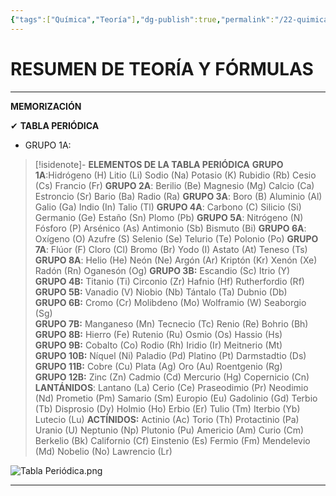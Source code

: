 ```yaml
---
{"tags":["Química","Teoría"],"dg-publish":true,"permalink":"/22-quimica/teoria/resumen-de-quimica/","dgPassFrontmatter":true}
---
```


# RESUMEN DE TEORÍA Y FÓRMULAS
---
**MEMORIZACIÓN**

✔ **TABLA PERIÓDICA** 
- GRUPO 1A: 

>[!isidenote]- **ELEMENTOS DE LA TABLA PERIÓDICA** 
>**GRUPO 1A**:Hidrógeno (H) Litio (Li) Sodio (Na) Potasio (K) Rubidio (Rb) Cesio (Cs) Francio (Fr)
>**GRUPO 2A**: Berilio (Be) Magnesio (Mg) Calcio (Ca) Estroncio (Sr) Bario (Ba) Radio (Ra)
>**GRUPO 3A**: Boro (B) Aluminio (Al) Galio (Ga) Indio (In) Talio (Tl)
>**GRUPO 4A**: Carbono (C) Silicio (Si) Germanio (Ge) Estaño (Sn) Plomo (Pb)
>**GRUPO 5A**: Nitrógeno (N) Fósforo (P) Arsénico (As) Antimonio (Sb) Bismuto (Bi)
>**GRUPO 6A**: Oxígeno (O) Azufre (S) Selenio (Se) Telurio (Te) Polonio (Po)
>**GRUPO 7A**: Flúor (F) Cloro (Cl) Bromo (Br) Yodo (I) Astato (At) Teneso (Ts)  
>**GRUPO 8A**: Helio (He) Neón (Ne) Argón (Ar) Kriptón (Kr) Xenón (Xe) Radón (Rn) Oganesón (Og)
>**GRUPO 3B:** Escandio (Sc) Itrio (Y)  
>**GRUPO 4B:** Titanio (Ti) Circonio (Zr) Hafnio (Hf) Rutherfordio (Rf) 
>**GRUPO 5B:** Vanadio (V) Niobio (Nb) Tántalo (Ta) Dubnio (Db)  
>**GRUPO 6B:** Cromo (Cr) Molibdeno (Mo) Wolframio (W) Seaborgio (Sg)  
>**GRUPO 7B:** Manganeso (Mn) Tecnecio (Tc) Renio (Re) Bohrio (Bh)  
>**GRUPO 8B:** Hierro (Fe) Rutenio (Ru) Osmio (Os) Hassio (Hs)  
>**GRUPO 9B:** Cobalto (Co) Rodio (Rh) Iridio (Ir) Meitnerio (Mt)  
>**GRUPO 10B:** Níquel (Ni) Paladio (Pd) Platino (Pt) Darmstadtio (Ds)  
>**GRUPO 11B:** Cobre (Cu) Plata (Ag) Oro (Au) Roentgenio (Rg)  
>**GRUPO 12B:** Zinc (Zn) Cadmio (Cd) Mercurio (Hg) Copernicio (Cn)
>**LANTÁNIDOS**: Lantano (La) Cerio (Ce) Praseodimio (Pr) Neodimio (Nd) Prometio (Pm) Samario (Sm) Europio (Eu) Gadolinio (Gd) Terbio (Tb) Disprosio (Dy) Holmio (Ho) Erbio (Er) Tulio (Tm) Iterbio (Yb) Lutecio (Lu)
>**ACTÍNIDOS:**  Actinio (Ac) Torio (Th) Protactinio (Pa) Uranio (U) Neptunio (Np) Plutonio (Pu) Americio (Am) Curio (Cm) Berkelio (Bk) Californio (Cf) Einstenio (Es) Fermio (Fm) Mendelevio (Md) Nobelio (No) Lawrencio (Lr)

![Tabla Periódica.png](/img/user/1.%20ELEMENTOS%20GR%C3%81FICOS/Tabla%20Peri%C3%B3dica.png)

---


